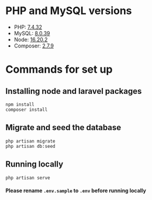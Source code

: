 # PHP and MySQL versions
- PHP: [7.4.32](https://www.php.net/releases/)
- MySQL: [8.0.39](https://dev.mysql.com/downloads/installer/)
- Node: [16.20.2](https://nodejs.org/en/blog/release/v16.20.2)
- Composer: [2.7.9](https://getcomposer.org/download/)

# Commands for set up

## Installing node and laravel packages
```
npm install
composer install
```

## Migrate and seed the database
```
php artisan migrate
php artisan db:seed
```

## Running locally
```
php artisan serve
```

#### Please rename `.env.sample` to `.env` before running locally
